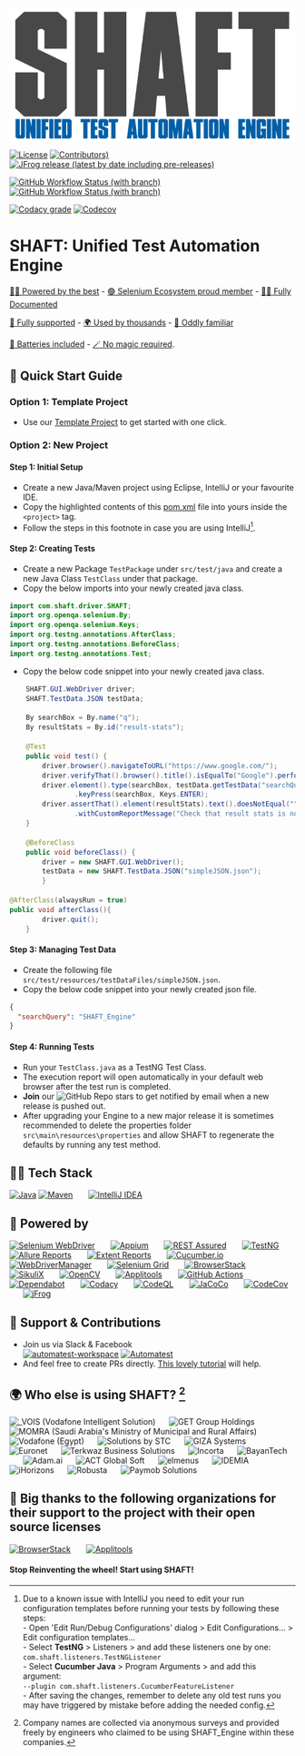 <img src="src/main/resources/images/shaft.png" alt="SHAFT_ENGINE" style="display:block; margin-left:auto; margin-right:auto;"/>

<!-- Badges provided by https://shields.io/ -->
[![License](https://img.shields.io/github/license/ShaftHQ/SHAFT_Engine?color=indigo&style=for-the-badge)](https://github.com/ShaftHQ/SHAFT_ENGINE/blob/master/LICENSE)
 [![Contributors)](https://img.shields.io/github/contributors/ShaftHQ/SHAFT_ENGINE?color=indigo&style=for-the-badge)](https://github.com/ShaftHQ/SHAFT_ENGINE/graphs/contributors)
 [![JFrog release (latest by date including pre-releases)](https://img.shields.io/github/v/release/ShaftHQ/shaft_engine?include_prereleases&color=indigo&label=Latest%20Release&style=for-the-badge)](https://automatest.jfrog.io/ui/packages/gav:%2F%2Fio.github.shafthq:SHAFT_ENGINE)

[![GitHub Workflow Status (with branch)](https://img.shields.io/github/actions/workflow/status/SHAFTHQ/SHAFT_Engine/e2eTests.yml?branch=main&color=forestgreen&label=E2E%20Tests&style=for-the-badge)](https://github.com/ShaftHQ/SHAFT_ENGINE/actions/workflows/e2eTests.yml)
 [![GitHub Workflow Status (with branch)](https://img.shields.io/github/actions/workflow/status/SHAFTHQ/SHAFT_Engine/codeql-analysis.yml?branch=main&label=Security&color=forestgreen&style=for-the-badge)](https://github.com/ShaftHQ/SHAFT_ENGINE/actions/workflows/codeql-analysis.yml)


[![Codacy grade](https://img.shields.io/codacy/grade/4d6d48aba396411fa3170184330ba089?style=for-the-badge&color=blue&label=Code%20Quality)](https://www.codacy.com/gh/ShaftHQ/SHAFT_ENGINE/dashboard)
 [![Codecov](https://img.shields.io/codecov/c/github/shafthq/shaft_engine?style=for-the-badge&label=Coverage&color=blue)](https://app.codecov.io/gh/ShaftHQ/SHAFT_ENGINE)
 

# SHAFT: Unified Test Automation Engine


[🦸‍♂️ Powered by the best](https://github.com/ShaftHQ/SHAFT_ENGINE#-powered-by) - [🟢 Selenium Ecosystem proud member](https://www.selenium.dev/ecosystem/) - [👨‍🏫 Fully Documented](https://ShaftHQ.github.io/SHAFT_Engine_Docusaurus/)

[🤝 Fully supported](https://github.com/ShaftHQ/SHAFT_ENGINE#-support--contributions) - [🌍 Used by thousands](https://github.com/ShaftHQ/SHAFT_ENGINE#-who-else-is-using-shaft-2) - [🤨 Oddly familiar](https://github.com/ShaftHQ/SHAFT_ENGINE#-tech-stack)

[🔋 Batteries included](https://github.com/MohabMohie/using_SHAFT_Engine) - [🪄 No magic required](https://ShaftHQ.github.io/SHAFT_ENGINE/).


<a id="quick-start-guide"></a>
## 🏃 Quick Start Guide

### Option 1: Template Project
- Use our [Template Project](https://github.com/MohabMohie/using_SHAFT_Engine) to get started with one click.

### Option 2: New Project
#### Step 1: Initial Setup
- Create a new Java/Maven project using Eclipse, IntelliJ or your favourite IDE.
- Copy the highlighted contents of this [pom.xml](https://github.com/MohabMohie/using_SHAFT_Engine/blob/main/GUI_Web/pom.xml#L11-L80) file into yours inside the ```<project>``` tag.
- Follow the steps in this footnote in case you are using IntelliJ[^1].

#### Step 2: Creating Tests
- Create a new Package ```TestPackage``` under ```src/test/java``` and create a new Java Class ```TestClass``` under that package.
- Copy the below imports into your newly created java class.
```java
import com.shaft.driver.SHAFT;
import org.openqa.selenium.By;
import org.openqa.selenium.Keys;
import org.testng.annotations.AfterClass;
import org.testng.annotations.BeforeClass;
import org.testng.annotations.Test;
```
- Copy the below code snippet into your newly created java class.
```java
    SHAFT.GUI.WebDriver driver;
    SHAFT.TestData.JSON testData;

    By searchBox = By.name("q");
    By resultStats = By.id("result-stats");

    @Test
    public void test() {
        driver.browser().navigateToURL("https://www.google.com/");
        driver.verifyThat().browser().title().isEqualTo("Google").perform();
        driver.element().type(searchBox, testData.getTestData("searchQuery"))
                .keyPress(searchBox, Keys.ENTER);
        driver.assertThat().element(resultStats).text().doesNotEqual("")
                .withCustomReportMessage("Check that result stats is not empty").perform();
    }

    @BeforeClass
    public void beforeClass() {
        driver = new SHAFT.GUI.WebDriver();
        testData = new SHAFT.TestData.JSON("simpleJSON.json");
        }

@AfterClass(alwaysRun = true)
public void afterClass(){
        driver.quit();
    }
```

#### Step 3: Managing Test Data
- Create the following file ```src/test/resources/testDataFiles/simpleJSON.json```.
- Copy the below code snippet into your newly created json file.
```json
{
  "searchQuery": "SHAFT_Engine"
}
```

#### Step 4: Running Tests
- Run your ```TestClass.java``` as a TestNG Test Class.
- The execution report will open automatically in your default web browser after the test run is completed.
- <b>Join</b> our ![GitHub Repo stars](https://img.shields.io/github/stars/shafthq/shaft_engine?logoColor=black&style=social) to get notified by email when a new release is pushed out.
- After upgrading your Engine to a new major release it is sometimes recommended to delete the properties
  folder ```src\main\resources\properties``` and allow SHAFT to regenerate the defaults by running any test method.
  [^1]: Due to a known issue with IntelliJ you need to edit your run configuration templates before running your tests
  by following these steps:
  <br/>- Open 'Edit Run/Debug Configurations' dialog > Edit Configurations... > Edit configuration templates...
  <br/>- Select <b>TestNG</b> > Listeners > and add these listeners one by one:
  <br/>`com.shaft.listeners.TestNGListener`
  <br/>- Select <b>Cucumber Java</b> > Program Arguments > and add this argument:
  <br/>`--plugin com.shaft.listeners.CucumberFeatureListener`
  <br/>- After saving the changes, remember to delete any old test runs you may have triggered by mistake before adding
  the needed config.


## 👨‍💻 Tech Stack
<a href="https://www.oracle.com/eg/java/technologies/downloads/" target="_blank"><img src="https://www.chrisjmendez.com/content/images/2019/01/Java_logo_icon.png" alt="Java" height="50px"></a>
<a href="https://maven.apache.org/" target="_blank"><img src="https://upload.wikimedia.org/wikipedia/commons/thumb/5/52/Apache_Maven_logo.svg/340px-Apache_Maven_logo.svg.png" alt="Maven" height="50px"></a>
&nbsp;&nbsp;&nbsp;&nbsp;&nbsp;&nbsp;<a href="https://www.jetbrains.com/idea/" target="_blank"><img src="https://upload.wikimedia.org/wikipedia/commons/thumb/9/9c/IntelliJ_IDEA_Icon.svg/1200px-IntelliJ_IDEA_Icon.svg.png" alt="IntelliJ IDEA" height="50px"></a>


## 🦸 Powered by
<a href="https://www.selenium.dev/" target="_blank"><img src="https://www.selenium.dev/images/selenium_4_logo.png" alt="Selenium WebDriver" height="50px"></a>
&nbsp;&nbsp;&nbsp;&nbsp;&nbsp;&nbsp;<a href="https://appium.github.io/appium/docs/en/2.0/" target="_blank"><img src="https://appium.github.io/appium/docs/en/2.0/assets/images/appium-logo-horiz.png" alt="Appium" height="50px"></a>
&nbsp;&nbsp;&nbsp;&nbsp;&nbsp;&nbsp;<a href="https://rest-assured.io/" target="_blank"><img src="https://avatars.githubusercontent.com/u/19369327?s=280&v=4" alt="REST Assured" height="50px"></a>
&nbsp;&nbsp;&nbsp;&nbsp;&nbsp;&nbsp;<a href="https://testng.org/doc/" target="_blank"><img src="https://545767148-files.gitbook.io/~/files/v0/b/gitbook-x-prod.appspot.com/o/spaces%2F-MdBdUMSCcMYTyNwZf80%2Fuploads%2Fgit-blob-7e5b23257dbb5cc3262c56840d5cf9fa85b27dce%2Ftestng.png?alt=media" alt="TestNG" height="50px"></a>
&nbsp;&nbsp;&nbsp;&nbsp;&nbsp;&nbsp;<a href="https://docs.qameta.io/allure/" target="_blank"><img src="https://avatars.githubusercontent.com/u/5879127?s=200&v=4" alt="Allure Reports" height="50px"></a>
&nbsp;&nbsp;&nbsp;&nbsp;&nbsp;&nbsp;<a href="https://www.extentreports.com/" target="_blank"><img src="https://www.extentreports.com/wp-content/uploads/2018/09/Extent_logomark_transparentbg.png" alt="Extent Reports" height="50px"></a>
&nbsp;&nbsp;&nbsp;&nbsp;&nbsp;&nbsp;<a href="https://cucumber.io/tools/cucumber-open/" target="_blank"><img src="https://github.com/cucumber/cucumber-ruby/raw/main/.github/img/cucumber-open-logo.png" alt="Cucumber.io" height="50px"></a>
&nbsp;&nbsp;&nbsp;&nbsp;&nbsp;&nbsp;<a href="https://bonigarcia.dev/webdrivermanager/" target="_blank"><img src="https://bonigarcia.dev/webdrivermanager/img/wdm.png" alt="WebDriverManager" height="50px"></a>
&nbsp;&nbsp;&nbsp;&nbsp;&nbsp;&nbsp;<a href="https://www.selenium.dev/documentation/grid/" target="_blank"><img src="https://media.softwaresim.com/Selenium_Grid_mpxkym-600.webp" alt="Selenium Grid" height="50px"></a>
&nbsp;&nbsp;&nbsp;&nbsp;&nbsp;&nbsp;<a href="https://www.browserstack.com/" target="_blank"><img src="https://www.insightpartners.com//assets/media/2021/06/browserstack.png" alt="BrowserStack" height="50px"></a>
&nbsp;&nbsp;&nbsp;&nbsp;&nbsp;&nbsp;<a href="http://sikulix.com/" target="_blank"><img src="https://raw.githubusercontent.com/RaiMan/SikuliX1/master/Support/sikulix-red.png" alt="SikuliX" height="50px"></a>
&nbsp;&nbsp;&nbsp;&nbsp;&nbsp;&nbsp;<a href="https://opencv.org/" target="_blank"><img src="https://opencv.org/wp-content/uploads/2022/05/logo.png" alt="OpenCV" height="50px"></a>
&nbsp;&nbsp;&nbsp;&nbsp;&nbsp;&nbsp;<a href="https://applitools.com/" target="_blank"><img src="https://www.selenium.dev/images/sponsors/applitools.png" alt="Applitools" height="50px"></a>
&nbsp;&nbsp;&nbsp;&nbsp;&nbsp;&nbsp;<a href="https://github.com/features/actions" target="_blank"><img src="https://github.githubassets.com/images/modules/site/features/actions-icon-actions.svg" alt="GitHub Actions" height="50px"></a>
&nbsp;&nbsp;&nbsp;&nbsp;&nbsp;&nbsp;<a href="https://github.com/dependabot" target="_blank"><img src="https://miro.medium.com/max/929/1*Lqt3yQYXJ-dmVuQEgpYcXQ.png" alt="Dependabot" height="50px"></a>
&nbsp;&nbsp;&nbsp;&nbsp;&nbsp;&nbsp;<a href="https://app.codacy.com/gh/ShaftHQ/SHAFT_ENGINE/dashboard" target="_blank"><img src="https://upload.wikimedia.org/wikipedia/commons/thumb/9/9e/Codacy-logo-black.svg/2560px-Codacy-logo-black.svg.png" alt="Codacy" height="50px"></a>
&nbsp;&nbsp;&nbsp;&nbsp;&nbsp;&nbsp;<a href="https://codeql.github.com/" target="_blank"><img src="https://github.gallerycdn.vsassets.io/extensions/github/vscode-codeql/1.7.7/1670939628664/Microsoft.VisualStudio.Services.Icons.Default" alt="CodeQL" height="50px"></a>
&nbsp;&nbsp;&nbsp;&nbsp;&nbsp;&nbsp;<a href="https://www.eclemma.org/jacoco/" target="_blank"><img src="https://mkyong.com/wp-content/uploads/2018/11/Jacoco.png" alt="JaCoCo" height="50px"></a>
&nbsp;&nbsp;&nbsp;&nbsp;&nbsp;&nbsp;<a href="https://app.codecov.io/gh/ShaftHQ/SHAFT_ENGINE" target="_blank"><img src="https://assets-global.website-files.com/5f217a8e6bc2c82a9d803089/6387929c3810ef832471584f_codecov.png" alt="CodeCov" height="50px"></a>
&nbsp;&nbsp;&nbsp;&nbsp;&nbsp;&nbsp;<a href="https://automatest.jfrog.io/ui/packages/gav:%2F%2Fio.github.shafthq:SHAFT_ENGINE" target="_blank"><img src="https://speedmedia.jfrog.com/08612fe1-9391-4cf3-ac1a-6dd49c36b276/https://media.jfrog.com/wp-content/uploads/2021/12/29113553/jfrog-logo-2022.svg/mxw_96,f_auto" alt="jFrog" height="50px"></a>


<a id="support-and-contributions"></a>
## 🤝 Support & Contributions
- Join us via Slack & Facebook
<br/><a href="https://join.slack.com/t/automatest-workspace/shared_invite/zt-oii5i2gg-0ZGnih_Y34NjK7QqDn01Dw" target="_blank"><img src="https://a.slack-edge.com/80588/marketing/img/icons/icon_slack_hash_colored.png" alt="automatest-workspace" height="50"/></a>  <a href="https://www.facebook.com/groups/Automatest" target="_blank"><img src="https://facebookbrand.com/wp-content/uploads/2019/04/f_logo_RGB-Hex-Blue_512.png" alt="Automatest" height="50"/></a>
- And feel free to create PRs directly. [This lovely tutorial](https://dev.to/genicsblog/how-to-create-a-pull-request-in-github-correctly-20np) will help.


## 🌍 Who else is using SHAFT? [^4]
<img height="50" title="_VOIS (Vodafone Intelligent Solution)" alt="_VOIS (Vodafone Intelligent Solution)" src="https://www.vodafone.com/_next/image?url=https%3A%2F%2Fcontent.vodafone.com%2Fsites%2Fdefault%2Ffiles%2Finline-images%2FgN08grNr8s9vipkhltm4sWWezExdQg5LwJrGY2Ma2ojTjCnvi2.png&w=1600&q=100" href="https://www.vodafone.com/careers/professional-career-areas/shared-services">&nbsp;&nbsp;&nbsp;&nbsp;&nbsp;&nbsp;<img height="50" title="GET Group Holdings" alt="GET Group Holdings" src="https://www.getgroup.com/wp-content/themes/get-group-holdings/assets/images/logo-high-res-2.png" href="https://www.getgroup.com/">&nbsp;&nbsp;&nbsp;&nbsp;&nbsp;&nbsp;<img height="50" title="MOMRA (Saudi Arabia's Ministry of Municipal and Rural Affairs)" alt="MOMRA (Saudi Arabia's Ministry of Municipal and Rural Affairs)" src="https://momrah.gov.sa/themes/custom/momrah/assets/images/mh-logo-full.png" href="https://momra.gov.sa/">&nbsp;&nbsp;&nbsp;&nbsp;&nbsp;&nbsp;<img height="50" title="Vodafone (Egypt)" alt="Vodafone (Egypt)" src="https://upload.wikimedia.org/wikipedia/commons/9/90/Logonewvodafone.png" href="https://www.vodafone.com.eg">&nbsp;&nbsp;&nbsp;&nbsp;&nbsp;&nbsp;<img height="50" title="Solutions by STC" alt="Solutions by STC" src="https://solutions.com.sa/wp-content/uploads/2019/11/logo.svg" href="https://solutions.com.sa/">&nbsp;&nbsp;&nbsp;&nbsp;&nbsp;&nbsp;<img height="50" title="GIZA Systems" alt="GIZA Systems" src="https://gizasystems.com/img/logo.png" href="https://gizasystems.com/">&nbsp;&nbsp;&nbsp;&nbsp;&nbsp;&nbsp;<img height="50" title="Euronet" alt="Euronet" src="https://upload.wikimedia.org/wikipedia/commons/thumb/5/55/Euronet_Worldwide_logo.svg/1920px-Euronet_Worldwide_logo.svg.png" href="https://www.euronetworldwide.com/">&nbsp;&nbsp;&nbsp;&nbsp;&nbsp;&nbsp;<img height="50" title="Terkwaz Business Solutions" alt="Terkwaz Business Solutions" src="https://images.wuzzuf-data.net/files/company_logo/Terkwaz-Solutions-Jordan-35434-1578830823.png" href="https://www.terkwaz.com/">&nbsp;&nbsp;&nbsp;&nbsp;&nbsp;&nbsp;<img height="50" title="Incorta" alt="Incorta" src="https://media-exp1.licdn.com/dms/image/C560BAQHUWHhKl0xrCA/company-logo_200_200/0/1660913597037?e=2147483647&v=beta&t=CiDPUEvlIBqztN5gCre-pQ5f7M-03_02IQgJtL18wG8" href="https://www.incorta.com/">&nbsp;&nbsp;&nbsp;&nbsp;&nbsp;&nbsp;<img height="50" title="BayanTech" alt="BayanTech" src="https://bayan-tech.com/wp-content/uploads/2020/01/Bayan-Logo-2.png" href="https://bayan-tech.com/">&nbsp;&nbsp;&nbsp;&nbsp;&nbsp;&nbsp;<img height="50" title="Adam.ai" alt="Adam.ai" src="https://images.prismic.io/adamdotai/8e6625b0-e32b-4bee-b1b8-ebdc1d30cbfe_full-logo.svg?ixlib=gatsbyFP&auto=compress%2Cformat&fit=max&q=50" href="https://adam.ai/">&nbsp;&nbsp;&nbsp;&nbsp;&nbsp;&nbsp;<img height="50" title="ACT Global Soft" alt="ACT Global Soft" src="https://www.act.eg/wp-content/uploads/2021/01/3.png" href="https://www.act.eg/">&nbsp;&nbsp;&nbsp;&nbsp;&nbsp;&nbsp;<img height="50" title="elmenus" alt="elmenus" src="https://assets-global.website-files.com/625d19c77d49d0aa53047be3/625d19c77d49d0142c047d36_615c77e71175c38163bca403_elmenus.png" href="https://www.elmenus.com/">&nbsp;&nbsp;&nbsp;&nbsp;&nbsp;&nbsp;<img height="50" title="IDEMIA" alt="IDEMIA" src="https://wikiimg.tojsiabtv.com/wikipedia/commons/thumb/2/2e/IDEMIA_Logo.jpg/1280px-IDEMIA_Logo.jpg" href="https://www.idemia.com/">&nbsp;&nbsp;&nbsp;&nbsp;&nbsp;&nbsp;<img height="50" title="iHorizons" alt="iHorizons" src="https://www.ihorizons.com/sites/all/themes/ihorizons_theme/imgs/logo.png" href="https://www.ihorizons.com/">&nbsp;&nbsp;&nbsp;&nbsp;&nbsp;&nbsp;<img height="50" title="Robusta" alt="Robusta" src="https://images.wuzzuf-data.net/files/company_logo/Robusta-Egypt-7927.png" href="https://robustastudio.com/">&nbsp;&nbsp;&nbsp;&nbsp;&nbsp;&nbsp;<img height="50" title="Paymob Solutions" alt="Paymob Solutions" src="https://www.paymob.com/images/paymobLogo.png" href="https://www.paymob.com/">

[^4]: Company names are collected via anonymous surveys and provided freely by engineers who claimed to be using SHAFT_Engine within these companies.


## 🙏 Big thanks to the following organizations for their support to the project with their open source licenses
<a href="https://www.browserstack.com/" target="_blank"><img src="https://www.insightpartners.com//assets/media/2021/06/browserstack.png" alt="BrowserStack" height="50px"></a>
&nbsp;&nbsp;&nbsp;&nbsp;&nbsp;&nbsp;<a href="https://applitools.com/" target="_blank"><img src="https://www.selenium.dev/images/sponsors/applitools.png" alt="Applitools" height="50px"></a>


#### Stop Reinventing the wheel! Start using SHAFT!
